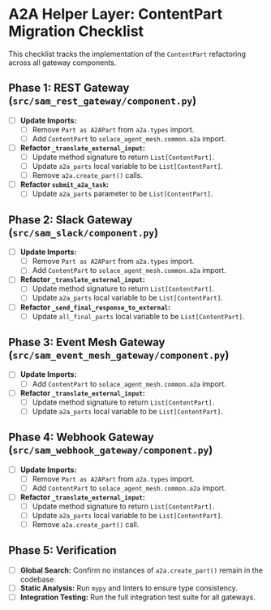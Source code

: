# A2A Helper Layer: ContentPart Migration Checklist

This checklist tracks the implementation of the `ContentPart` refactoring across all gateway components.

## Phase 1: REST Gateway (`src/sam_rest_gateway/component.py`)

- [ ] **Update Imports:**
    - [ ] Remove `Part as A2APart` from `a2a.types` import.
    - [ ] Add `ContentPart` to `solace_agent_mesh.common.a2a` import.
- [ ] **Refactor `_translate_external_input`:**
    - [ ] Update method signature to return `List[ContentPart]`.
    - [ ] Update `a2a_parts` local variable to be `List[ContentPart]`.
    - [ ] Remove `a2a.create_part()` calls.
- [ ] **Refactor `submit_a2a_task`:**
    - [ ] Update `a2a_parts` parameter to be `List[ContentPart]`.

## Phase 2: Slack Gateway (`src/sam_slack/component.py`)

- [ ] **Update Imports:**
    - [ ] Remove `Part as A2APart` from `a2a.types` import.
    - [ ] Add `ContentPart` to `solace_agent_mesh.common.a2a` import.
- [ ] **Refactor `_translate_external_input`:**
    - [ ] Update method signature to return `List[ContentPart]`.
    - [ ] Update `a2a_parts` local variable to be `List[ContentPart]`.
- [ ] **Refactor `_send_final_response_to_external`:**
    - [ ] Update `all_final_parts` local variable to be `List[ContentPart]`.

## Phase 3: Event Mesh Gateway (`src/sam_event_mesh_gateway/component.py`)

- [ ] **Update Imports:**
    - [ ] Add `ContentPart` to `solace_agent_mesh.common.a2a` import.
- [ ] **Refactor `_translate_external_input`:**
    - [ ] Update method signature to return `List[ContentPart]`.
    - [ ] Update `a2a_parts` local variable to be `List[ContentPart]`.

## Phase 4: Webhook Gateway (`src/sam_webhook_gateway/component.py`)

- [ ] **Update Imports:**
    - [ ] Remove `Part as A2APart` from `a2a.types` import.
    - [ ] Add `ContentPart` to `solace_agent_mesh.common.a2a` import.
- [ ] **Refactor `_translate_external_input`:**
    - [ ] Update method signature to return `List[ContentPart]`.
    - [ ] Update `a2a_parts` local variable to be `List[ContentPart]`.
    - [ ] Remove `a2a.create_part()` call.

## Phase 5: Verification

- [ ] **Global Search:** Confirm no instances of `a2a.create_part()` remain in the codebase.
- [ ] **Static Analysis:** Run `mypy` and linters to ensure type consistency.
- [ ] **Integration Testing:** Run the full integration test suite for all gateways.
